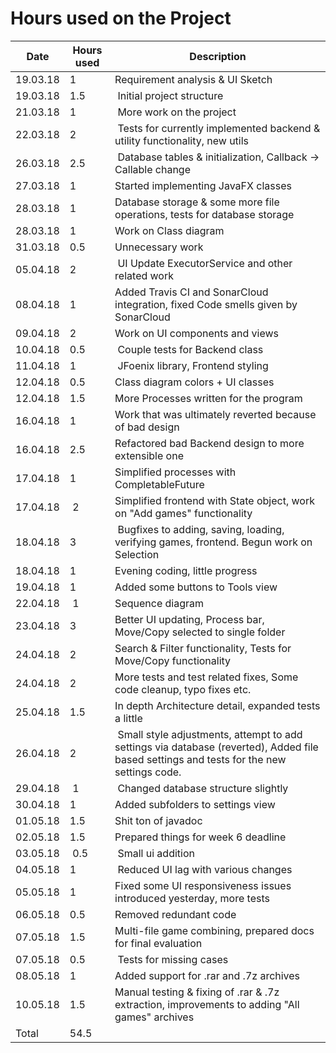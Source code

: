 # Hours used on the Project

Date | Hours used | Description
-- | -- | --
19.03.18 | 1 | Requirement analysis & UI Sketch
19.03.18 | 1.5 | Initial project structure
21.03.18 | 1 | More work on the project
22.03.18 | 2 | Tests for currently implemented backend & utility functionality, new utils
26.03.18 | 2.5 | Database tables & initialization, Callback -> Callable change
27.03.18 | 1 | Started implementing JavaFX classes
28.03.18 | 1 | Database storage & some more file operations, tests for database storage
28.03.18 | 1 | Work on Class diagram
31.03.18 | 0.5 | Unnecessary work
05.04.18 | 2 | UI Update ExecutorService and other related work
08.04.18 | 1 | Added Travis CI and SonarCloud integration, fixed Code smells given by SonarCloud
09.04.18 | 2 | Work on UI components and views
10.04.18 | 0.5 | Couple tests for Backend class
11.04.18 | 1 | JFoenix library, Frontend styling
12.04.18 | 0.5 | Class diagram colors + UI classes
12.04.18 | 1.5 | More Processes written for the program
16.04.18 | 1 | Work that was ultimately reverted because of bad design
16.04.18 | 2.5 | Refactored bad Backend design to more extensible one
17.04.18 | 1 | Simplified processes with CompletableFuture
17.04.18 | 2 | Simplified frontend with State object, work on "Add games" functionality
18.04.18 | 3 | Bugfixes to adding, saving, loading, verifying games, frontend. Begun work on Selection
18.04.18 | 1 | Evening coding, little progress
19.04.18 | 1 | Added some buttons to Tools view
22.04.18 | 1 | Sequence diagram
23.04.18 | 3 | Better UI updating, Process bar, Move/Copy selected to single folder
24.04.18 | 2 | Search & Filter functionality, Tests for Move/Copy functionality
24.04.18 | 2 | More tests and test related fixes, Some code cleanup, typo fixes etc.
25.04.18 | 1.5 | In depth Architecture detail, expanded tests a little
26.04.18 | 2 | Small style adjustments, attempt to add settings via database (reverted), Added file based settings and tests for the new settings code.
29.04.18 | 1 | Changed database structure slightly
30.04.18 | 1 | Added subfolders to settings view
01.05.18 | 1.5 | Shit ton of javadoc
02.05.18 | 1.5 | Prepared things for week 6 deadline
03.05.18 | 0.5 | Small ui addition
04.05.18 | 1 | Reduced UI lag with various changes
05.05.18 | 1 | Fixed some UI responsiveness issues introduced yesterday, more tests
06.05.18 | 0.5 | Removed redundant code
07.05.18 | 1.5 | Multi-file game combining, prepared docs for final evaluation
07.05.18 | 0.5 | Tests for missing cases
08.05.18 | 1 | Added support for .rar and .7z archives
10.05.18 | 1.5 | Manual testing & fixing of .rar & .7z extraction, improvements to adding "All games" archives
Total | 54.5 | 
